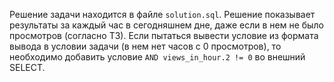 Решение задачи находится в файле `solution.sql`.
Решение показывает результаты за каждый час в сегодняшнем дне, 
даже если в нем не было просмотров (согласно ТЗ).
Если пытаться вывести условие из формата вывода в условии задачи 
(в нем нет часов с 0 просмотров), то необходимо добавить условие 
`AND views_in_hour.2 != 0` во внешний SELECT.
